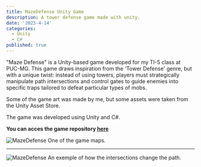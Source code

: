 ```yaml
---
title: MazeDefense Unity Game
description: A tower defense game made with unity.
date: '2023-4-14'
categories:
  - Unity
  - C#
published: true
---
```


"Maze Defense" is a Unity-based game developed for my TI-5 class at PUC-MG. This game draws inspiration from the 'Tower Defense' genre, but with a unique twist: instead of using towers, players must strategically manipulate path intersections and control gates to guide enemies into specific traps tailored to defeat particular types of mobs.

Some of the game art was made by me, but some assets were taken from the Unity Asset Store.

The game was developed using Unity and C#.

**You can acces the game repository [here](https://github.com/mmarcolino/MazeDefense)**

![MazeDefense](md-map.jpeg)
One of the game maps.

---

![MazeDefense](md-path.gif)
An exemple of how the intersections change the path.
